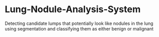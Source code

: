 # Lung-Nodule-Analysis-System
Detecting candidate lumps that potentially look like nodules in the lung using segmentation and classifying them as either benign or malignant
